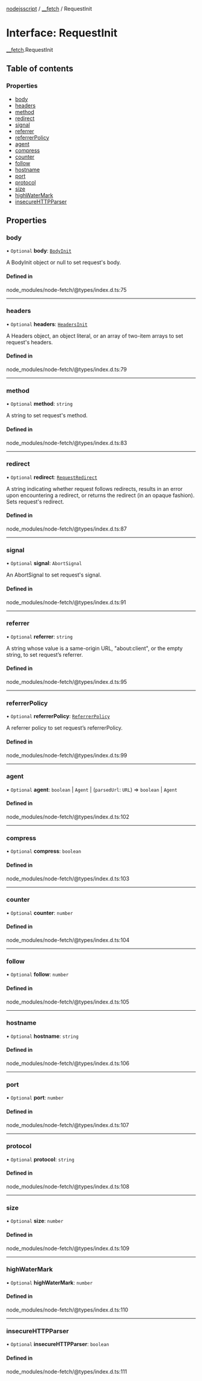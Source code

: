 [nodejsscript](../README.md) / [\_\_fetch](../modules/_fetch.md) / RequestInit

# Interface: RequestInit

[__fetch](../modules/_fetch.md).RequestInit

## Table of contents

### Properties

- [body](fetch.RequestInit.md#body)
- [headers](fetch.RequestInit.md#headers)
- [method](fetch.RequestInit.md#method)
- [redirect](fetch.RequestInit.md#redirect)
- [signal](fetch.RequestInit.md#signal)
- [referrer](fetch.RequestInit.md#referrer)
- [referrerPolicy](fetch.RequestInit.md#referrerpolicy)
- [agent](fetch.RequestInit.md#agent)
- [compress](fetch.RequestInit.md#compress)
- [counter](fetch.RequestInit.md#counter)
- [follow](fetch.RequestInit.md#follow)
- [hostname](fetch.RequestInit.md#hostname)
- [port](fetch.RequestInit.md#port)
- [protocol](fetch.RequestInit.md#protocol)
- [size](fetch.RequestInit.md#size)
- [highWaterMark](fetch.RequestInit.md#highwatermark)
- [insecureHTTPParser](fetch.RequestInit.md#insecurehttpparser)

## Properties

### body

• `Optional` **body**: [`BodyInit`](../modules/_fetch.md#bodyinit)

A BodyInit object or null to set request's body.

#### Defined in

node_modules/node-fetch/@types/index.d.ts:75

___

### headers

• `Optional` **headers**: [`HeadersInit`](../modules/_fetch.md#headersinit)

A Headers object, an object literal, or an array of two-item arrays to set request's headers.

#### Defined in

node_modules/node-fetch/@types/index.d.ts:79

___

### method

• `Optional` **method**: `string`

A string to set request's method.

#### Defined in

node_modules/node-fetch/@types/index.d.ts:83

___

### redirect

• `Optional` **redirect**: [`RequestRedirect`](../modules/_fetch.md#requestredirect)

A string indicating whether request follows redirects, results in an error upon encountering a redirect, or returns the redirect (in an opaque fashion). Sets request's redirect.

#### Defined in

node_modules/node-fetch/@types/index.d.ts:87

___

### signal

• `Optional` **signal**: `AbortSignal`

An AbortSignal to set request's signal.

#### Defined in

node_modules/node-fetch/@types/index.d.ts:91

___

### referrer

• `Optional` **referrer**: `string`

A string whose value is a same-origin URL, "about:client", or the empty string, to set request’s referrer.

#### Defined in

node_modules/node-fetch/@types/index.d.ts:95

___

### referrerPolicy

• `Optional` **referrerPolicy**: [`ReferrerPolicy`](../modules/_fetch.md#referrerpolicy)

A referrer policy to set request’s referrerPolicy.

#### Defined in

node_modules/node-fetch/@types/index.d.ts:99

___

### agent

• `Optional` **agent**: `boolean` \| `Agent` \| (`parsedUrl`: `URL`) => `boolean` \| `Agent`

#### Defined in

node_modules/node-fetch/@types/index.d.ts:102

___

### compress

• `Optional` **compress**: `boolean`

#### Defined in

node_modules/node-fetch/@types/index.d.ts:103

___

### counter

• `Optional` **counter**: `number`

#### Defined in

node_modules/node-fetch/@types/index.d.ts:104

___

### follow

• `Optional` **follow**: `number`

#### Defined in

node_modules/node-fetch/@types/index.d.ts:105

___

### hostname

• `Optional` **hostname**: `string`

#### Defined in

node_modules/node-fetch/@types/index.d.ts:106

___

### port

• `Optional` **port**: `number`

#### Defined in

node_modules/node-fetch/@types/index.d.ts:107

___

### protocol

• `Optional` **protocol**: `string`

#### Defined in

node_modules/node-fetch/@types/index.d.ts:108

___

### size

• `Optional` **size**: `number`

#### Defined in

node_modules/node-fetch/@types/index.d.ts:109

___

### highWaterMark

• `Optional` **highWaterMark**: `number`

#### Defined in

node_modules/node-fetch/@types/index.d.ts:110

___

### insecureHTTPParser

• `Optional` **insecureHTTPParser**: `boolean`

#### Defined in

node_modules/node-fetch/@types/index.d.ts:111
